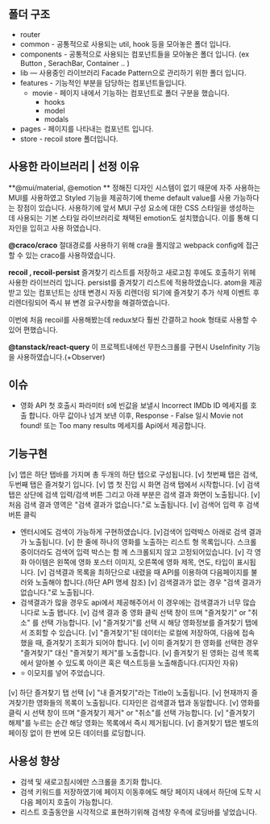 ## **폴더 구조**

- router
- common - 공통적으로 사용되는 util, hook 등을 모아놓은 폴더 입니다.
- components - 공통적으로 사용되는 컴포넌트들을 모아놓은 폴더 입니다. (ex Button , SerachBar, Container .. )
- lib — 사용중인 라이브러리 Facade Pattern으로 관리하기 위한 폴더 입니다.
- features - 기능적인 부분을 담당하는 컴포넌트들입니다.
  - movie - 페이지 내에서 기능하는 컴포넌트로 폴더 구분을 했습니다.
    - hooks
    - model
    - modals
- pages - 페이지를 나타내는 컴포넌트 입니다.
- store - recoil store 폴더입니다.

## **사용한 라이브러리 | 선정 이유**

**@mui/material, @emotion **
정해진 디자인 시스템이 없기 때문에 자주 사용하는 MUI를 사용하였고 Styled 기능을 제공하기에 theme default value를 사용 가능하다는 장점이 있습니다.
사용하기에 앞서 MUI 구성 요소에 대한 CSS 스타일을 생성하는 데 사용되는 기본 스타일 라이브러리로 채택된 emotion도 설치했습니다.
이를 통해 디자인을 입히고 사용 하였습니다.

**@craco/craco**
절대경로를 사용하기 위해 cra을 풀지않고 webpack config에 접근할 수 있는 craco를 사용하였습니다.

**recoil , recoil-persist**
즐겨찾기 리스트를 저장하고 새로고침 후에도 호출하기 위헤 사용한 라이브러리 입니다.
persist를 즐겨찾기 리스트에 적용하였습니다.
atom을 제공받고 있는 컴포넌트는 상태 변경시 자동 리렌더링 되기에 즐겨찾기 추가 삭제 이벤트 후 리렌더링되어 즉시 뷰 변경 요구사항을 해결하였습니다.

이번에 처음 recoil를 사용해봤는데 redux보다 훨씬 간결하고 hook 형태로 사용할 수 있어 편했습니다.

**@tanstack/react-query**
이 프로젝트내에선 무한스크롤를 구현시 UseInfinity 기능을 사용하였습니다.(+Observer)

## **이슈**

- 영화 API 첫 호출시 파라미터 s에 빈값을 보낼시 Incorrect IMDb ID 메세지를 호출 합니다.
  아무 값이나 넘겨 보낸 이후, Response - False 일시 Movie not found! 또는 Too many results 메세지를 Api에서 제공합니다.

## **기능구현**

[v] 앱은 하단 탭바를 가지며 총 두개의 하단 탭으로 구성됩니다.
[v] 첫번째 탭은 검색, 두번째 탭은 즐겨찾기 입니다.
[v] 앱 첫 진입 시 화면 검색 탭에서 시작합니다.
[v] 검색 탭은 상단에 검색 입력/검색 버튼 그리고 아래 부분은 검색 결과 화면이 노출됩니다.
[v] 처음 검색 결과 영역은 "검색 결과가 없습니다."로 노출됩니다.
[v] 검색어 입력 후 검색 버튼 클릭

- 엔터시에도 검색이 가능하게 구현하였습니다.
  [v]검색어 입력박스 아래로 검색 결과가 노출됩니다.
  [v] 한 줄에 하나의 영화를 노출하는 리스트 형 목록입니다. 스크롤 중이더라도 검색어 입력 박스는 함
  께 스크롤되지 않고 고정되어있습니다.
  [v] 각 영화 아이템은 왼쪽에 영화 포스터 이미지, 오른쪽에 영화 제목, 연도, 타입이 표시됩니다.
  [v] 검색결과 목록을 최하단으로 내렸을 때 API를 이용하여 다음페이지를 불러와 노출해야 합니다.(하단 API 명세 참조)
  [v] 검색결과가 없는 경우 "검색 결과가 없습니다."로 노출됩니다.
- 검색결과가 많을 경우도 api에서 제공해주어서 이 경우에는 검색결과가 너무 많습니다로 노출 됍니다.
  [v] 검색 결과 중 영화 클릭 선택 창이 뜨며 "즐겨찾기" or "취소" 를 선택 가능합니다.
  [v] "즐겨찾기"를 선택 시 해당 영화정보를 즐겨찾기 탭에서 조회할 수 있습니다.
  [v] "즐겨찾기"된 데이터는 로컬에 저장하여, 다음에 접속 했을 때, 즐겨찾기 조회가 되어야 합니다.
  [v] 이미 즐겨찾기 한 영화를 선택한 경우 "즐겨찾기" 대신 "즐겨찾기 제거"를 노출합니다.
  [v] 즐겨찾기 된 영화는 검색 목록에서 알아볼 수 있도록 아이콘 혹은 텍스트등을 노출해줍니다.(디자인 자유)
- ⭐️ 이모지를 넣어 주었습니다.

[v] 하단 즐겨찾기 탭 선택
[v] "내 즐겨찾기"라는 Title이 노출됩니다.
[v] 현재까지 즐겨찾기한 영화들의 목록이 노출됩니다. 디자인은 검색결과 탭과 동일합니다.
[v] 영화를 클릭 시 선택 창이 뜨며 "즐겨찾기 제거" or "취소"를 선택 가능합니다.
[v] "즐겨찾기 해제"를 누르는 순간 해당 영화는 목록에서 즉시 제거됩니다.
[v] 즐겨찾기 탭은 별도의 페이징 없이 한 번에 모든 데이터를 로딩합니다.

## **사용성 향상**

- 검색 및 새로고침시에만 스크롤을 초기화 합니다.
- 검색 키워드를 저장하였기에 페이지 이동후에도 해당 페이지 내에서 하단에 도착 시 다음 페이지 호출이 가능합니다.
- 리스트 호출동안을 시각적으로 표현하기위해 검색창 우측에 로딩바를 넣었습니다.
